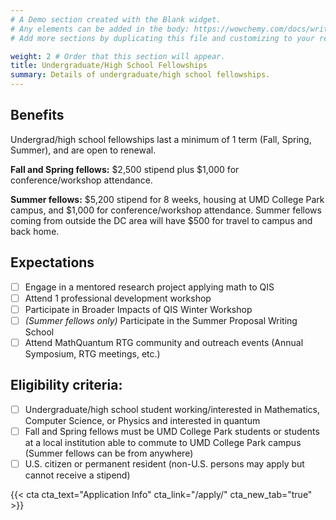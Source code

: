 ```yaml
---
# A Demo section created with the Blank widget.
# Any elements can be added in the body: https://wowchemy.com/docs/writing-markdown-latex/
# Add more sections by duplicating this file and customizing to your requirements.

weight: 2 # Order that this section will appear.
title: Undergraduate/High School Fellowships
summary: Details of undergraduate/high school fellowships.
---
```

## Benefits

Undergrad/high school fellowships last a minimum of 1 term (Fall, Spring, Summer), and are open to renewal.

**Fall and Spring fellows:** $2,500 stipend plus $1,000 for conference/workshop attendance.

**Summer fellows:** $5,200 stipend for 8 weeks, housing at UMD College Park campus, and $1,000 for conference/workshop attendance. Summer fellows coming from outside the DC area will have $500 for travel to campus and back home.

## Expectations
- [ ] Engage in a mentored research project applying math to QIS
- [ ] Attend 1 professional development workshop
- [ ] Participate in Broader Impacts of QIS Winter Workshop
- [ ] _(Summer fellows only)_ Participate in the Summer Proposal Writing School
- [ ] Attend MathQuantum RTG community and outreach events (Annual Symposium, RTG meetings, etc.)

## Eligibility criteria:
- [ ] Undergraduate/high school student working/interested in Mathematics, Computer Science, or Physics and interested in quantum
- [ ] Fall and Spring fellows must be UMD College Park students or students at a local institution able to commute to UMD College Park campus (Summer fellows can be from anywhere)
- [ ] U.S. citizen or permanent resident (non-U.S. persons may apply but cannot receive a stipend)

{{< cta cta_text="Application Info" cta_link="/apply/" cta_new_tab="true" >}}
